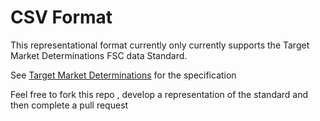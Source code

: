 # CSV Format

This representational format currently only currently supports the Target Market Determinations FSC data Standard.   

See [Target Market Determinations](TargetMarketDeterminations.md) for the specification

Feel free to fork this repo , develop a representation of the standard and then complete a pull request

